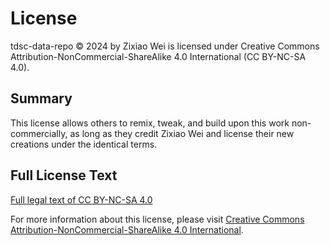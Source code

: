 # License

tdsc-data-repo © 2024 by Zixiao Wei is licensed under Creative Commons Attribution-NonCommercial-ShareAlike 4.0 International (CC BY-NC-SA 4.0).

## Summary
This license allows others to remix, tweak, and build upon this work non-commercially, as long as they credit Zixiao Wei and license their new creations under the identical terms.

## Full License Text
[Full legal text of CC BY-NC-SA 4.0](https://creativecommons.org/licenses/by-nc-sa/4.0/legalcode)

For more information about this license, please visit [Creative Commons Attribution-NonCommercial-ShareAlike 4.0 International](https://creativecommons.org/licenses/by-nc-sa/4.0/).
